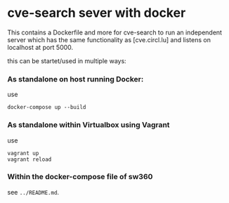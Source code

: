 # cve-search sever with docker

This contains a Dockerfile and more for cve-search to run an independent server
which has the same functionality as [cve.circl.lu] and listens on localhost at
port 5000.

this can be startet/used in multiple ways:
### As standalone on host running Docker:
use
```
docker-compose up --build
```

### As standalone within Virtualbox using Vagrant
use
```
vagrant up
vagrant reload
```

### Within the docker-compose file of sw360
see `../README.md`.
